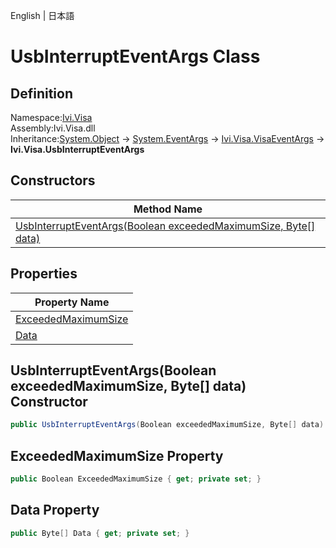 English | 日本語

# UsbInterruptEventArgs Class

## Definition
Namespace:[Ivi.Visa](../Visa.md)<BR>
Assembly:Ivi.Visa.dll<BR>
Inheritance:[System.Object](https://learn.microsoft.com/en-us/dotnet/api/system.object) -> [System.EventArgs](https://learn.microsoft.com/en-us/dotnet/api/system.eventargs) -> [Ivi.Visa.VisaEventArgs](VisaEventArgs.md) -> **Ivi.Visa.UsbInterruptEventArgs**

## Constructors

|Method Name|
|---|
|[UsbInterruptEventArgs(Boolean exceededMaximumSize, Byte[] data)](#UsbInterruptEventArgsBoolean-exceededMaximumSize-Byte-data-constructor)|

## Properties

|Property Name|
|---|
|[ExceededMaximumSize](#ExceededMaximumSize-Property)|
|[Data](#Data-Property)|

## UsbInterruptEventArgs(Boolean exceededMaximumSize, Byte[] data) Constructor
```C#
public UsbInterruptEventArgs(Boolean exceededMaximumSize, Byte[] data)
```
## ExceededMaximumSize Property
```C#
public Boolean ExceededMaximumSize { get; private set; }
```
## Data Property
```C#
public Byte[] Data { get; private set; }
```
